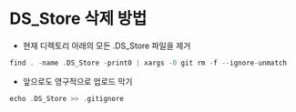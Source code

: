 # DS_Store 삭제 방법

- 현재 디렉토리 아래의 모든 .DS_Store 파일을 제거

```swift
find . -name .DS_Store -print0 | xargs -0 git rm -f --ignore-unmatch
```


- 앞으로도 영구적으로 업로드 막기

```swift
echo .DS_Store >> .gitignore
```


